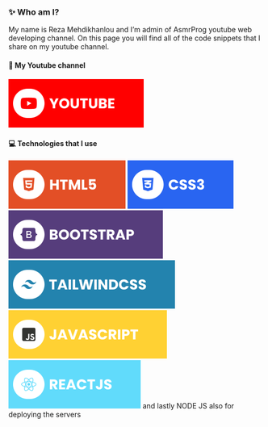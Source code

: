 ### ✨ Who am I?
My name is Reza Mehdikhanlou and I’m admin of AsmrProg youtube web developing channel. On this page you will find all of the code snippets that I share on my youtube channel.

#### 🔗 My Youtube channel
[![YouTube](./youtube.svg)](https://www.youtube.com/channel/UCHaTfEKNEsaq4t_BtXkBkdw)

#### 💻 Technologies that I use
![HTML5](./html.svg) ![CSS3](./css.svg) ![Bootstrap](./bootstrap.svg) ![TailwindCSS](./tailwind.svg) ![JavaScript](./javascript.svg) ![React](./react.svg) and lastly NODE JS also for deploying the servers
